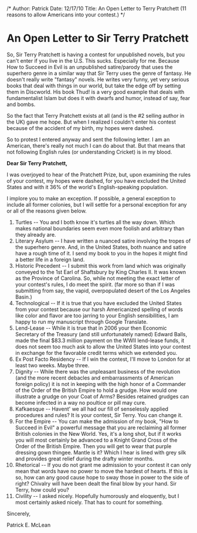 /*
Author: Patrick
Date: 12/17/10
Title: An Open Letter to Terry Pratchett (11 reasons to allow Americans into your contest.)
*/

# An Open Letter to Sir Terry Pratchett

So, Sir Terry Pratchett is having a contest for unpublished novels, but you can't enter if you live in the U.S. This sucks. Especially for me. Because How to Succeed in Evil is an unpublished satire/parody that uses the superhero genre in a similar way that Sir Terry uses the genre of fantasy. He doesn't really write "fantasy" novels. He writes very funny, yet very serious books that deal with things in our world, but take the edge off by setting them in Discworld. His book Thud! is a very good example that deals with fundamentalist Islam but does it with dwarfs and humor, instead of say, fear and bombs. 

So the fact that Terry Pratchett exists at all (and is the #2 selling author in the UK) gave me hope. But when I realized I couldn't enter his contest because of the accident of my birth, my hopes were dashed. 

So to protest I entered anyway and sent the following letter. I am an American, there's really not much I can do about that. But that means that not following English rules (or understanding Cricket) is in my blood.


**Dear Sir Terry Pratchett,**

I was overjoyed to hear of the Pratchett Prize, but, upon examining the rules of your contest, my hopes were dashed, for you have excluded the United States and with it 36% of the world's English-speaking population.

I implore you to make an exception. If possible, a general exception to include all former colonies, but I will settle for a personal exception for any or all of the reasons given below. 

1. Turtles -- You and I both know it's turtles all the way down. Which makes national boundaries seem even more foolish and arbitrary than they already are.
2. Literary Asylum -- I have written a nuanced satire involving the tropes of the superhero genre. And, in the United States, both nuance and satire have a rough time of it. I send my book to you in the hopes it might find a better life in a foreign land. 
3. Historic Precedent -- I submit this work from land which was originally conveyed to the 1st Earl of Shaftsbury by King Charles II. It was known as the Province of Carolina. So, while not meeting the exact letter of your contest's rules, I do meet the spirit. (far more so than if I was submitting from say, the vapid, overpopulated desert of the Los Angeles Basin.) 
4. Technological -- If it is true that you have excluded the United States from your contest because our harsh Americanized spelling of words like color and flavor are too jarring to your English sensibilities, I am happy to run my manuscript through Google Translate.
5. Lend-Lease -- While it is true that in 2006 your then Economic Secretary of the Treasury (and still unfortunately named) Edward Balls, made the final $83.3 million payment on the WWII lend-lease funds, it does not seem too much ask to allow the United States into your contest in exchange for the favorable credit terms which we extended you. 
6. Ex Post Facto Residency -- If I win the contest, I'll move to London for at least two weeks. Maybe three. 
7. Dignity -- While there was the unpleasant business of the revolution (and the more recent debacles and embarrassments of American foreign policy) it is not in keeping with the high honor of a Commander of the Order of the British Empire to hold a grudge. How would one illustrate a grudge on your Coat of Arms? Besides retained grudges can become infected in a way no poultice or pill may cure.
8. Kafkaesque -- Havent' we all had our fill of senselessly applied procedures and rules? It is your contest, Sir Terry. You can change it. 
9. For the Empire -- You can make the admission of my book, "How to Succeed in Evil" a powerful message that you are reclaiming all former British colonies in the New World. Yes, it's a long shot, but if it works you will most certainly be advanced to a Knight Grand Cross of the Order of the British Empire. Then you will get to wear that purple dressing gown thingee. Mantle is it? Which I hear is lined with grey silk and provides great relief during the drafty winter months. 
10. Rhetorical -- If you do not grant me admission to your contest it can only mean that words have no power to move the hardest of hearts. If this is so, how can any good cause hope to sway those in power to the side of right? Chivalry will have been dealt the final blow by your hand. Sir Terry, how could you? 
11. Civility -- I asked nicely. Hopefully humorously and eloquently, but I most certainly asked nicely. That has to count for something.

Sincerely,

Patrick E. McLean
